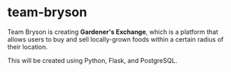 # team-bryson

Team Bryson is creating **Gardener's Exchange**, which is a platform that allows users to 
buy and sell locally-grown foods within a certain radius of their location.  
  
This will be created using Python, Flask, and PostgreSQL.